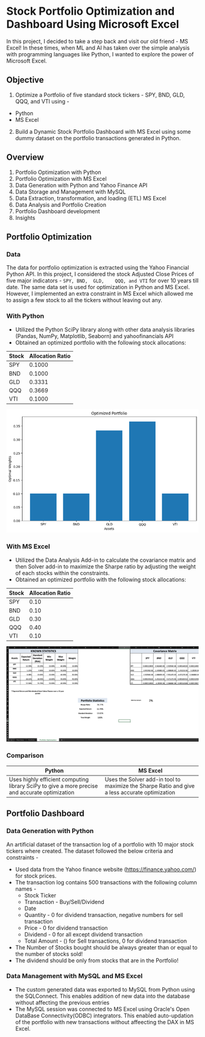 # Stock Portfolio Optimization and Dashboard Using Microsoft Excel
In this project, I decided to take a step back and visit our old friend - MS Excel! In these times, when ML and AI has 
taken over the simple analysis with programming languages like Python, I wanted to explore the power of Microsoft Excel.

## Objective

1. Optimize a Portfolio of five standard stock tickers - SPY, BND,	GLD,	QQQ, and VTI using - 

  - Python
  - MS Excel

2. Build a Dynamic Stock Portfolio Dashboard with MS Excel using some dummy dataset on the portfolio transactions generated in Python.

## Overview

1. Portfolio Optimization with Python
2. Portfolio Optimization with MS Excel
3. Data Generation with Python and Yahoo Finance API
4. Data Storage and Management with MySQL
5. Data Extraction, transformation, and loading (ETL) MS Excel
6. Data Analysis and Portfolio Creation
7. Portfolio Dashboard development
8. Insights

## Portfolio Optimization

### Data

The data for portfolio optimization is extracted using the Yahoo Financial Python API. In this project, I considered the stock Adjusted Close Prices of five major indicators - 
`SPY, BND,	GLD,	QQQ, and VTI` for over 10 years till date. The same data set is used for optimization in Python and MS Excel. However, I implemented an extra constraint in MS Excel 
which allowed me to assign a few stock to all the tickers without leaving out any.

### With Python

- Utilized the Python SciPy library along with other data analysis libraries (Pandas, NumPy, Matplotlib, Seaborn) and yahoofinancials API
- Obtained an optimized portfolio with the following stock allocations:

 | Stock | Allocation Ratio |
 |---|---|
 | SPY | 0.1000 |
 | BND | 0.1000 |
 | GLD | 0.3331 |
 | QQQ | 0.3669 |
 | VTI | 0.1000 |
 
 ![](portfolio_optimization/optimized_portfolio_graph.png)

 ### With MS Excel

 - Utilized the Data Analysis Add-in to calculate the covariance matrix and then Solver add-in to maximize the Sharpe ratio by adjusting the weight of each stocks within the constraints.
- Obtained an optimized portfolio with the following stock allocations:

| Stock | Allocation Ratio |
 |---|---|
 | SPY | 0.10 |
 | BND | 0.10 |
 | GLD | 0.30 |
 | QQQ | 0.40 |
 | VTI | 0.10 |
 
![](portfolio_optimization/excel_optimization_checkpoints/optimized_portfolio.png)

### Comparison 
| Python | MS Excel|
|--|--|
| Uses highly efficient computing library SciPy to give a more precise and accurate optimization | Uses the Solver add-in tool to maximize the Sharpe Ratio and give a less accurate optimization|

## Portfolio Dashboard

### Data Generation with Python

An artificial dataset of the transaction log of a portfolio with 10 major stock tickers where created. The dataset followed the below criteria and constraints - 

 - Used data from the Yahoo finance website (https://finance.yahoo.com/) for stock prices.
 - The transaction log contains 500 transactions with the following column names -
   -  Stock Ticker
   -  Transaction - Buy/Sell/Dividend
   -  Date
   -  Quantity - 0 for dividend transaction, negative numbers for sell transaction
   -  Price - 0 for dividend transaction
   -  Dividend - 0 for all except dividend transaction
   -  Total Amount - () for Sell transactions, 0 for dividend transaction
 - The Number of Stocks bought should be always greater than or equal to the number of stocks sold!
 - The dividend should be only from stocks that are in the Portfolio!

### Data Management with MySQL and MS Excel

- The custom generated data was exported to MySQL from Python using the SQLConnect. This enables addition of new data into the database without affecting the previous entries
- The MySQL session was connected to MS Excel using Oracle's Open DataBase Connectivity(ODBC) integrators. This enabled auto-updation of the portfolio with new transactions without affeecting the DAX in MS Excel.


